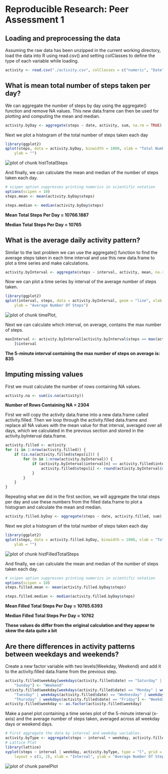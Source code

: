 # Reproducible Research: Peer Assessment 1


## Loading and preprocessing the data
Assuming the raw data has been unzipped in the current working directory, load
the data into R using read.csv() and setting colClasses to define the type of 
each variable while loading.

```r
activity <- read.csv("./activity.csv", colClasses = c("numeric", "Date", "numeric"))
```



## What is mean total number of steps taken per day?

We can aggregate the number of steps by day using the aggregate() function and
remove NA values. This new data.frame can then be used for plotting and 
computing the mean and median.

```r
activity.byDay <- aggregate(steps ~ date, activity, sum, na.rm = TRUE)
```


Next we plot a histogram of the total number of steps taken each day

```r
library(ggplot2)
qplot(steps, data = activity.byDay, binwidth = 1000, xlab = "Total Number Of Steps Each Day", 
    ylab = "")
```

![plot of chunk histTotalSteps](figure/histTotalSteps.png) 


And finally, we can calculate the mean and median of the number of steps taken 
each day.


```r
# scipen option suppresses printing numerics in scientific notation
options(scipen = 10)
steps.mean <- mean(activity.byDay$steps)

steps.median <- median(activity.byDay$steps)
```

**Mean Total Steps Per Day = 10766.1887**

**Median Total Steps Per Day = 10765**

## What is the average daily activity pattern?

Similar to the last problem we can use the aggregate() function to find the 
average steps taken in each time interval and use this new data.frame to plot a 
time series and make calculations.


```r
activity.byInterval <- aggregate(steps ~ interval, activity, mean, na.rm = TRUE)
```


Now we can plot a time series by interval of the average number of steps taken.


```r
library(ggplot2)
qplot(interval, steps, data = activity.byInterval, geom = "line", xlab = "Interval", 
    ylab = "Average Number Of Steps")
```

![plot of chunk timePlot, ](figure/timePlot__.png) 


Next we can calculate which interval, on average, contains the max number of 
steps.


```r
maxInterval <- activity.byInterval[activity.byInterval$steps == max(activity.byInterval$steps), 
    ]$interval
```


**The 5-minute interval containing the max number of steps on average is: 835**

## Imputing missing values

First we must calculate the number of rows containing NA values.

```r
activity.na <- sum(is.na(activity))
```


**Number of Rows Containing NA = 2304**

First we will copy the activity data.frame into a new data.frame called activity.filled.
Then we loop through the activity.filled data.frame and replace all NA values with the 
mean value for that interval, averaged over all days, which we calculated in the 
previous section and stored in the activity.byInterval data.frame.


```r
activity.filled <- activity
for (i in 1:nrow(activity.filled)) {
    if (is.na(activity.filled$steps[i])) {
        for (n in 1:nrow(activity.byInterval)) {
            if (activity.byInterval$interval[n] == activity.filled$interval[i]) {
                activity.filled$steps[i] <- round(activity.byInterval$steps[n])
            }
        }
    }
}
```


Repeating what we did in the first section, we will aggregate the total steps
per day and use these numbers from the filled data.frame to plot a histogram
and calculate the mean and median.


```r
activity.filled.byDay <- aggregate(steps ~ date, activity.filled, sum)
```


Next we plot a histogram of the total number of steps taken each day

```r
library(ggplot2)
qplot(steps, data = activity.filled.byDay, binwidth = 1000, xlab = "Total Number Of Steps Each Day", 
    ylab = "")
```

![plot of chunk histFilledTotalSteps](figure/histFilledTotalSteps.png) 


And finally, we can calculate the mean and median of the number of steps taken 
each day.


```r
# scipen option suppresses printing numerics in scientific notation
options(scipen = 10)
steps.filled.mean <- mean(activity.filled.byDay$steps)

steps.filled.median <- median(activity.filled.byDay$steps)
```

**Mean Filled Total Steps Per Day = 10765.6393**

**Median Filled Total Steps Per Day = 10762**

**These values do differ from the original calculation and they appear to skew the data quite a bit**

## Are there differences in activity patterns between weekdays and weekends?

Create a new factor variable with two levels(Weekday, Weekend) and add it to the
activity.filled data.frame from the previous step.


```r
activity.filled$weekday[weekdays(activity.filled$date) == "Saturday" | weekdays(activity.filled$date) == 
    "Sunday"] <- "Weekend"
activity.filled$weekday[weekdays(activity.filled$date) == "Monday" | weekdays(activity.filled$date) == 
    "Tuesday" | weekdays(activity.filled$date) == "Wednesday" | weekdays(activity.filled$date) == 
    "Thursday" | weekdays(activity.filled$date) == "Friday"] <- "Weekday"
activity.filled$weekday <- as.factor(activity.filled$weekday)
```


Make a panel plot containing a time series plot of the 5-minute interval (x-axis) and the average number of steps taken, averaged across all weekday days or weekend days.


```r
# First aggregate the data by interval and weekday variables.
activity.byType <- aggregate(steps ~ interval + weekday, activity.filled, mean)
# Lattice Plot
library(lattice)
xyplot(steps ~ interval | weekday, activity.byType, type = "l", grid = TRUE, 
    layout = c(1, 2), xlab = "Interval", ylab = "Average Number Of Steps")
```

![plot of chunk panelPlot](figure/panelPlot.png) 

